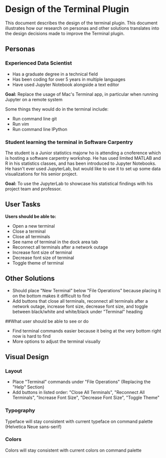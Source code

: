 # Design of the Terminal Plugin

This document describes the design of the terminal plugin. This document illustrates how our research on personas and other
solutions translates into the design decisions made to improve the Terminal plugin.

## Personas

### Experienced Data Scientist

* Has a graduate degree in a technical field
* Has been coding for over 5 years in multiple languages
* Have used Jupyter Notebook alongside a text editor

**Goal:** Replace the usage of Mac's Terminal app, in particular when running Jupyter on a remote system

Some things they would do in the terminal include:
* Run command line git
* Run vim
* Run command line IPython

### Student learning the terminal in Software Carpentry

The student is a Junior statistics majorw ho is attending a cnoference which is hosting a software carpentry workshop. He has used
limited MATLAB and R in his statistics classes, and has been introduced to Jupyter Notebooks. He hasn't ever used JupyterLab,
but would like to use it to set up some data visualizations for his senior project.

**Goal:** To use the JupyterLab to showcase his statistical findings with his project team and professor.

## User Tasks

**Users should be able to:**

* Open a new terminal
* Close a terminal
* Close all terminals
* See name of terminal in the dock area tab
* Reconnect all terminals after a network outage
* Increase font size of terminal
* Decrease font size of terminal
* Toggle theme of terminal

## Other Solutions

* Should place "New Terminal" below "File Operations" because placing it on the bottom makes it difficult to find
* Add buttons that close all terminals, reconnect all terminals after a network outage, increase font size, decrease font size,
and toggle between black/white and white/black under "Terminal" heading

##What user should be able to see or do

* Find terminal commands easier because it being at the very bottom right now is hard to find
* More options to adjust the terminal visually

## Visual Design

### Layout

* Place "Terminal" commands under "File Operations" (Replacing the "Help" Section)
* Add buttons in listed order: "Close All Terminals", "Reconnect All Terminals", "Increase Font Size", "Decrease Font Size",
"Toggle Theme"

### Typography

Typeface will stay consistent with current typeface on command palette (Helvetica Neue sans-serif)

### Colors

Colors will stay consistent with current colors on command palette
